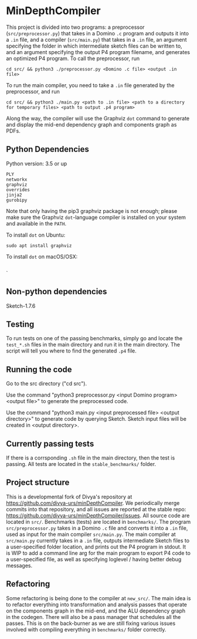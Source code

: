 # MinDepthCompiler
This project is divided into two programs: a preprocessor (`src/preprocessor.py`) that takes in a Domino `.c` program and outputs it into a `.in` file, and a compiler (`src/main.py`) that takes in a `.in` file, an argument specifying the folder in which intermediate sketch files can be written to, and an argument specifying the output P4 program filename, and generates an optimized P4 program. To call the preprocessor, run
```
cd src/ && python3 ./preprocessor.py <Domino .c file> <output .in file>
```
To run the main compiler, you need to take a `.in` file generated by the preprocessor, and run
```
cd src/ && python3 ./main.py <path to .in file> <path to a directory for temporary files> <path to output .p4 program>
```
Along the way, the compiler will use the Graphviz `dot` command to generate and display the mid-end dependency graph and components graph as PDFs.

## Python Dependencies
Python version: 3.5 or up
```
PLY  
networkx  
graphviz  
overrides 
jinja2 
gurobipy
```
Note that only having the pip3 graphviz package is not enough; please make sure the Graphviz `dot`-language compiler is installed on your system and available in the `PATH`. 

To install `dot` on Ubuntu:
```
sudo apt install graphviz
```

To install `dot` on macOS/OSX:
```

```
` 
## Non-python dependencies
Sketch-1.7.6

## Testing

To run tests on one of the passing benchmarks, simply go and locate the `test_*.sh` files in the main directory and run it in the main directory. The script will tell you where to find the generated `.p4` file.

## Running the code

Go to the src directory ("cd src").

Use the command "python3 preprocessor.py \<input Domino program\> \<output file\>" to generate the preprocessed code.    

Use the command "python3 main.py \<input preprocessed file\> \<output directory\>" to generate code by querying Sketch. Sketch input files will be created in \<output directory\>.

## Currently passing tests
If there is a corrsponding `.sh` file in the main directory, then the test is passing. All tests are located in the `stable_benchmarks/` folder.
## Project structure
This is a developmental fork of Divya's repository at https://github.com/divya-urs/minDepthCompiler. We periodically merge commits into that repository, and all issues are reported at the stable repo: https://github.com/divya-urs/minDepthCompiler/issues. All source code are located in `src/`. Benchmarks (tests) are located in `benchmarks/`. The program `src/preprocessor.py` takes in a Domino `.c` file and converts it into a `.in` file, used as input for the main compiler `src/main.py`. The main compiler at `src/main.py` currently takes in a `.in` file, outputs intermediate Sketch files to a user-specified folder location, and prints out the P4 program in stdout. It is WIP to add a command line arg for the main program to export P4 code to a user-specified file, as well as specifying loglevel / having better debug messages.

## Refactoring
Some refactoring is being done to the compiler at `new_src/`. The main idea is to refactor everything into transformation and analysis passes that operate on the components graph in the mid-end, and the ALU dependency graph in the codegen. There will also be a pass manager that schedules all the passes. This is on the back-burner as we are still fixing various issues involved with compiling everything in `benchmarks/` folder correctly.
